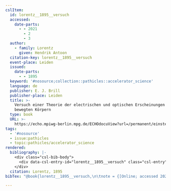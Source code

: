 ```yaml
---
cslItem:
  id: lorentz__1895__versuch
  accessed:
    date-parts:
      - - 2021
        - 2
        - 3
  author:
    - family: Lorentz
      given: Hendrik Antoon
  citation-key: lorentz__1895__versuch
  event-place: Leiden
  issued:
    date-parts:
      - - 1895
  keyword: '#nosource;collection::pathicles::accelerator_science'
  language: de
  publisher: E. J. Brill
  publisher-place: Leiden
  title: >-
    Versuch einer Theorie der electrischen und optischen Erscheinungen in
    bewegten Körpern
  type: book
  URL: >-
    https://echo.mpiwg-berlin.mpg.de/ECHOdocuView?url=/permanent/einstein_exhibition/sources/43GVDDTM&viewMode=auto&pn=7
tags:
  - '#nosource'
  - issue:pathicles
  - topic:pathicles/accelerator_science
rendered:
  bibliography: |-
    <div class="csl-bib-body">
      <div data-csl-entry-id="lorentz__1895__versuch" class="csl-entry">Lorentz, H.A. 1895 <i>Versuch einer Theorie der electrischen und optischen Erscheinungen in bewegten Körpern</i>. Leiden: E. J. Brill. Available at: https://echo.mpiwg-berlin.mpg.de/ECHOdocuView?url=/permanent/einstein_exhibition/sources/43GVDDTM&#38;viewMode=auto&#38;pn=7 (Accessed: February 3, 2021).</div>
    </div>
  citation: Lorentz, 1895
bibTex: "@book{lorentz__1895__versuch,\n\tnote = {[Online; accessed 2021-02-03]},\n\taddress = {Leiden},\n\tauthor = {Lorentz, Hendrik Antoon},\n\tyear = {1895},\n\tpublisher = {E. J. Brill},\n\ttitle = {Versuch einer {Theorie} der electrischen und optischen {Erscheinungen} in bewegten {K}{\\\" o}rpern},\n}\n\n"

---
```

